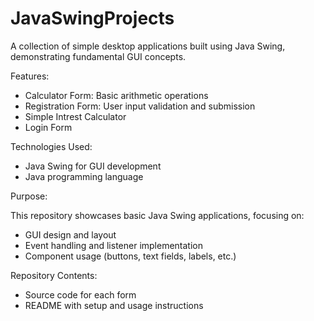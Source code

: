 # JavaSwingProjects
A collection of simple desktop applications built using Java Swing, demonstrating fundamental GUI concepts.

Features:
- Calculator Form: Basic arithmetic operations
- Registration Form: User input validation and submission
- Simple Intrest Calculator
- Login Form

Technologies Used:
- Java Swing for GUI development
- Java programming language

Purpose:

This repository showcases basic Java Swing applications, focusing on:

- GUI design and layout
- Event handling and listener implementation
- Component usage (buttons, text fields, labels, etc.)

Repository Contents:
- Source code for each form
- README with setup and usage instructions
